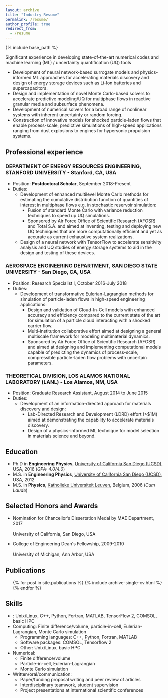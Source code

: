 ```yaml
---
layout: archive
title: "Industry Resume"
permalink: /resume/
author_profile: true
redirect_from:
  - /resume
---
```


{% include base_path %}

Significant experience in developing state-of-the-art numerical codes and machine learning (ML) / uncertainty quantification (UQ) tools

* Development of neural network-based surrogate models and physics-informed ML approaches for accelerating materials discovery and design of energy storage devices such as Li-Ion batteries and supercapacitors.
* Design and implementation of novel Monte Carlo-based solvers to accelerate predictive modeling/UQ for multiphase flows in reactive granular media and subsurface phenomena.
* Development of numerical solvers for a broad range of nonlinear systems with inherent uncertainty or random forcing.
* Construction of innovative models for shocked particle-laden flows that enable process-scale, predictive simulations of high-speed applications ranging from dust explosions to engines for hypersonic propulsion systems.

## Professional experience

### DEPARTMENT OF ENERGY RESOURCES ENGINEERING, STANFORD UNIVERSITY - Stanford, CA, USA

* Position: **Postdoctoral Scholar**, September 2018-Present
* Duties: 
  * Development of enhanced multilevel Monte Carlo methods for estimating the 
    cumulative distribution function of quantities of interest in multiphase flows e.g. in stochastic reservoir simulation: 
    * Fusion of standard Monte Carlo with variance reduction techniques to 
      speed up UQ simulations.
    * Sponsored by Air Force Office of Scientific Research (AFOSR) and Total
      S.A. and aimed at inventing, testing and deploying new UQ techniques that are more computationally efficient and yet as accurate as current exhaustive system realizations.
  * Design of a neural network with TensorFlow to accelerate sensitivity analysis and UQ studies of energy storage systems to aid in the design and testing of these devices.
     
### AEROSPACE ENGINEERING DEPARTMENT, SAN DIEGO STATE UNIVERSITY - San Diego, CA, USA

* Position: Research Specialist I, October 2016-July 2018
* Duties: 
  * Development of transformative Eulerian-Lagrangian methods for simulation 
    of particle-laden flows in high-speed engineering applications:
    * Design and validation of Cloud-In-Cell models with enhanced accuracy and efficiency compared to the current state of the art for simulation of a particle cloud interacting with a shocked carrier flow.
    * Multi-institution collaborative effort aimed at designing a general multiscale framework for modeling multimaterial dynamics.
    * Sponsored by Air Force Office of Scientific Research (AFOSR) and aimed 
      at designing and implementing computational models capable of predicting the dynamics of process-scale, compressible particle-laden flow problems with uncertain parameters. 

### THEORETICAL DIVISION, LOS ALAMOS NATIONAL LABORATORY (LANL) - Los Alamos, NM, USA

* Position: Graduate Research Assistant, August 2014 to June 2015
* Duties: 
  * Development of an information-directed approach for materials discovery 
    and design:
    * Lab-Directed Research and Development (LDRD) effort (>$1M) aimed at 
      demonstrating the capability to accelerate materials discovery. 
    * Design of a physics-informed ML technique for model selection in 
      materials science and beyond.

## Education

* Ph.D in **Engineering Physics**, [University of California San Diego (UCSD)](https://ucsd.edu/), USA, 2016 (*GPA: 4.0/4.0*)
* M.S. in **Engineering Physics**, [University of California San Diego (UCSD)](https://ucsd.edu/), USA, 2012
* M.S. in **Physics**, [Katholieke Universiteit Leuven](https://www.kuleuven.be/english/), Belgium, 2006 (*Cum Laude*)

## Selected Honors and Awards

* Nomination for Chancellor’s Dissertation Medal by MAE Department, 2017  
  <br>University of California, San Diego, USA 

* College of Engineering Dean's Fellowship, 2009-2010  
  <br>University of Michigan, Ann Arbor, USA

## Publications

  <ul>{% for post in site.publications %}
    {% include archive-single-cv.html %}
  {% endfor %}</ul>

## Skills

* : Unix/Linux, C++, Python, Fortran, MATLAB, TensorFlow 2, COMSOL, basic HPC
* Computing: Finite difference/volume, particle-in-cell, Eulerian-Lagrangian, Monte Carlo simulation  
  * Programming languages: C++, Python, Fortran, MATLAB
  * Software packages: COMSOL, Tensorflow 2
  * Other: Unix/Linux, basic HPC
* Numerical:
  * Finite difference/volume
  * Particle-in-cell, Eulerian-Lagrangian
  * Monte Carlo simulation  
* Written/oral/communication:
  * Paper/funding proposal writing and peer review of articles
  * Interdisciplinary teamwork, student supervision
  * Project presentations at international scientific conferences
